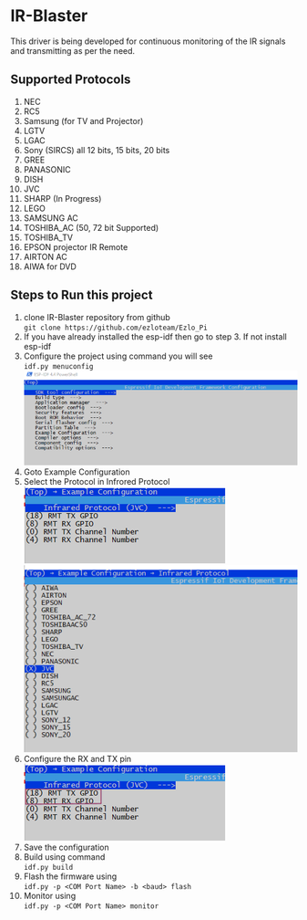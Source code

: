 # **IR-Blaster**
This driver is being developed for continuous monitoring of the IR signals and transmitting as per the need.

## **Supported Protocols**
1. NEC  
2. RC5
3. Samsung (for TV and Projector)
4. LGTV 
5. LGAC 
6. Sony (SIRCS) all 12 bits, 15 bits, 20 bits
7. GREE 
8. PANASONIC
9. DISH
10. JVC
11. SHARP (In Progress)
12. LEGO
13. SAMSUNG AC
14. TOSHIBA_AC (50, 72 bit Supported)
15. TOSHIBA_TV
16. EPSON projector IR Remote
17. AIRTON AC
18. AIWA for DVD

## **Steps to Run this project**   
 
1. clone IR-Blaster repository from github  
    `git clone https://github.com/ezloteam/Ezlo_Pi`  
2. If you have already installed the esp-idf then go to step 3. If not install esp-idf
3. Configure the project using command you will see  
    `idf.py menuconfig`   
    ![Image](/Ir-blaster_configuration.png)
4. Goto Example Configuration  
5. Select the Protocol in Infrored Protocol  
    ![Image](/IR-protocol.png)  
    ![Image](/IR-protocol-selection.png)
6. Configure the RX and TX pin  
    ![Image](/IR-protocol-Rx-Tx-pin.png)
7. Save the configuration
8. Build using command  
    `idf.py build`
9. Flash the firmware using     
    `idf.py -p <COM Port Name> -b <baud> flash`
10. Monitor using       
    `idf.py -p <COM Port Name> monitor`